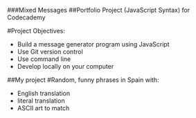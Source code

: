 ###Mixed Messages
##Portfolio Project (JavaScript Syntax) for Codecademy

#Project Objectives:
- Build a message generator program using JavaScript
- Use Git version control
- Use command line
- Develop locally on your computer

##My project
#Random, funny phrases in Spain with:
- English translation
- literal translation
- ASCII art to match

